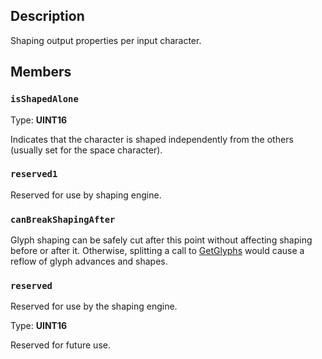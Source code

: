 ## Description

Shaping output properties per input character.

## Members

### `isShapedAlone`

Type: **UINT16**

Indicates that the character is shaped independently from the others (usually set for the space character).

### `reserved1`

Reserved for use by shaping engine.

### `canBreakShapingAfter`

Glyph shaping can be safely cut after this point without affecting shaping before or after it. Otherwise, splitting a call to [GetGlyphs](https://learn.microsoft.com/windows/win32/api/dwrite/nf-dwrite-idwritetextanalyzer-getglyphs) would cause a reflow of glyph advances and shapes.

### `reserved`

Reserved for use by the shaping engine.

Type: **UINT16**

Reserved for future use.